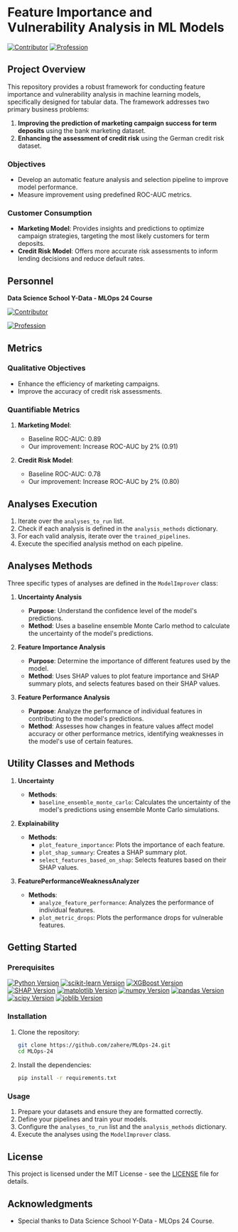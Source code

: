 

# Feature Importance and Vulnerability Analysis in ML Models

[![Contributor](https://img.shields.io/badge/Contributor-Zaher%20Khateeb-brightgreen)](https://github.com/zahere)
[![Profession](https://img.shields.io/badge/Profession-AI/ML%20Engineer,%20Data%20Scientist-blue)](https://github.com/topics/ai-ml)

## Project Overview

This repository provides a robust framework for conducting feature importance and vulnerability analysis in machine learning models, specifically designed for tabular data. The framework addresses two primary business problems:

1. **Improving the prediction of marketing campaign success for term deposits** using the bank marketing dataset.
2. **Enhancing the assessment of credit risk** using the German credit risk dataset.

### Objectives

- Develop an automatic feature analysis and selection pipeline to improve model performance.
- Measure improvement using predefined ROC-AUC metrics.

### Customer Consumption

- **Marketing Model**: Provides insights and predictions to optimize campaign strategies, targeting the most likely customers for term deposits.
- **Credit Risk Model**: Offers more accurate risk assessments to inform lending decisions and reduce default rates.

## Personnel

**Data Science School Y-Data - MLOps 24 Course**

[![Contributor](https://img.shields.io/badge/Contributor-Zaher%20Khateeb-blueviolet)](https://github.com/zahere)


[![Profession](https://img.shields.io/badge/Profession-AI/ML%20Engineer,%20Data%20Scientist-blue)](https://github.com/topics/ai-ml)


## Metrics

### Qualitative Objectives

- Enhance the efficiency of marketing campaigns.
- Improve the accuracy of credit risk assessments.

### Quantifiable Metrics

1. **Marketing Model**:
   - Baseline ROC-AUC: 0.89
   - Our improvement: Increase ROC-AUC by 2% (0.91)

2. **Credit Risk Model**:
   - Baseline ROC-AUC: 0.78
   - Our improvement: Increase ROC-AUC by 2% (0.80)

## Analyses Execution

1. Iterate over the `analyses_to_run` list.
2. Check if each analysis is defined in the `analysis_methods` dictionary.
3. For each valid analysis, iterate over the `trained_pipelines`.
4. Execute the specified analysis method on each pipeline.

## Analyses Methods

Three specific types of analyses are defined in the `ModelImprover` class:

1. **Uncertainty Analysis**
    - **Purpose**: Understand the confidence level of the model's predictions.
    - **Method**: Uses a baseline ensemble Monte Carlo method to calculate the uncertainty of the model's predictions.

2. **Feature Importance Analysis**
    - **Purpose**: Determine the importance of different features used by the model.
    - **Method**: Uses SHAP values to plot feature importance and SHAP summary plots, and selects features based on their SHAP values.

3. **Feature Performance Analysis**
    - **Purpose**: Analyze the performance of individual features in contributing to the model's predictions.
    - **Method**: Assesses how changes in feature values affect model accuracy or other performance metrics, identifying weaknesses in the model's use of certain features.

## Utility Classes and Methods

1. **Uncertainty**
    - **Methods**:
        - `baseline_ensemble_monte_carlo`: Calculates the uncertainty of the model's predictions using ensemble Monte Carlo simulations.

2. **Explainability**
    - **Methods**:
        - `plot_feature_importance`: Plots the importance of each feature.
        - `plot_shap_summary`: Creates a SHAP summary plot.
        - `select_features_based_on_shap`: Selects features based on their SHAP values.

3. **FeaturePerformanceWeaknessAnalyzer**
    - **Methods**:
        - `analyze_feature_performance`: Analyzes the performance of individual features.
        - `plot_metric_drops`: Plots the performance drops for vulnerable features.


## Getting Started

### Prerequisites

[![Python Version](https://img.shields.io/badge/Python-3.7%20or%20higher-blue)](https://www.python.org/downloads/)
[![scikit-learn Version](https://img.shields.io/badge/scikit--learn-Required-green)](https://scikit-learn.org/stable/install.html)
[![XGBoost Version](https://img.shields.io/badge/XGBoost-Required-green)](https://xgboost.readthedocs.io/en/latest/build.html)
[![SHAP Version](https://img.shields.io/badge/SHAP-Required-green)](https://github.com/slundberg/shap#install)
[![matplotlib Version](https://img.shields.io/badge/matplotlib-Required-green)](https://matplotlib.org/stable/users/installing.html)
[![numpy Version](https://img.shields.io/badge/numpy-Required-green)](https://numpy.org/install/)
[![pandas Version](https://img.shields.io/badge/pandas-Required-green)](https://pandas.pydata.org/pandas-docs/stable/getting_started/install.html)
[![scipy Version](https://img.shields.io/badge/scipy-Required-green)](https://www.scipy.org/install.html)
[![joblib Version](https://img.shields.io/badge/joblib-Required-green)](https://joblib.readthedocs.io/en/latest/installing.html)

### Installation

1. Clone the repository:
   ```bash
   git clone https://github.com/zahere/MLOps-24.git
   cd MLOps-24
   ```

2. Install the dependencies:
   ```bash
   pip install -r requirements.txt
   ```

### Usage

1. Prepare your datasets and ensure they are formatted correctly.
2. Define your pipelines and train your models.
3. Configure the `analyses_to_run` list and the `analysis_methods` dictionary.
4. Execute the analyses using the `ModelImprover` class.


## License

This project is licensed under the MIT License - see the [LICENSE](LICENSE) file for details.

## Acknowledgments


- Special thanks to Data Science School Y-Data - MLOps 24 Course.
